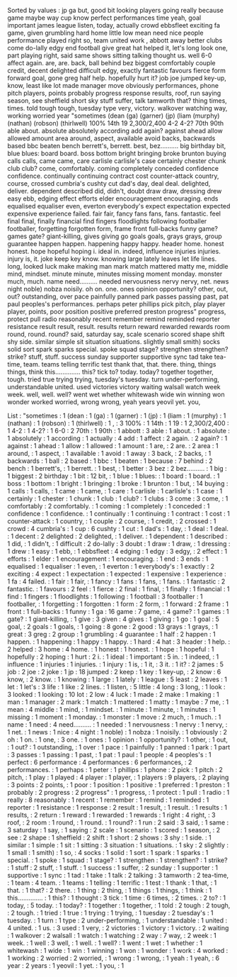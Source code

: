 Sorted by values :
jp ga but, good bit looking players going really because game maybe way cup know perfect performances time yeah, goal important james league listen, today, actually crowd ebbsfleet exciting fa game, given grumbling hard home little low mean need nice people performance played right so, team united work , abbott away better clubs come do-lally edgy end football give great hat helped it, let's long look one, part playing right, said same shows sitting talking thought us. well 6-0 affect again. are, are. back, ball behind bez biggest comfortably couple credit, decent delighted difficult edgy, exactly fantastic favours fierce form forward goal, gone greg half help. hopefully hurt it? job joe jumped key-up, know, least like lot made manager move obviously performances, phone pitch players, points probably progress response results, roof, run saying season, see sheffield short sky stuff suffer, talk tamworth that? thing times, times. told tough tough, tuesday type very, victory. walkover watching way, working worried year "sometimes (dean (ga) (garner) (jp) (liam (murphy) (nathan) (robson) (thirlwell) 100% 14th 19 2,300/2,400 4-2 4-2? 70th 90th able about. absolute absolutely according add again? against ahead allow allowed amount area around, aspect, available avoid backs, backwards based bbc beaten bench berrett's, berrett. best, bez.......... big birthday bit, blue blues: board board. boss bottom bright bringing broke brunton buying calls calls, came came, care carlisle carlisle's case certainly chester chunk club club? come, comfortably. coming completely conceded confidence confidence. continually continuing contract cost counter-attack country, course, crossed cumbria's cushty cut dad's day, deal deal. delighted, deliver. dependent described did, didn't, doubt draw draw, dressing drew easy ebb, edging effect efforts elder encouragement encouraging. ends equalised equaliser even, everton everybody's expect expectation expected expensive experience failed. fair fair, fancy fans fans, fans. fantastic. feel final final, finally financial find fingers floodlights following footballer footballer, forgetting forgotten form, frame front full-backs funny game? games gate? giant-killing, gives giving go goals goals, grays grays, group guarantee happen happen. happening happy happy. header home. honest honest. hope hopeful hoping i. ideal in. indeed, influence injuries injuries. injury is, it. joke keep key know. knowing large lately leaves let life lines. long, looked luck make making man mark match mattered matty me, middle mind, mindset. minute minute, minutes missing moment monday. monster much, much. name need.......... needed nervousness nervy nervy, net. news night noble) nobza noisily. oh on. one. ones opinion opportunity? other, out, out? outstanding, over pace painfully panned park passes passing past, pat paul peoples's performances. perhaps peter phillips pick pitch, play player player, points, poor position positive preferred preston progress" progress, protect pull radio reasonably recent remember remind reminded reporter resistance result result, result. results return reward rewarded rewards room round, round. round? said, saturday say, scale scenario scored shape shift shy side. similar simple sit situation situations. slightly small smith) socks solid sort spark sparks special. spoke squad stage? strengthen strengthen? strike? stuff, stuff. success sunday supporter supportive sync tad take tea-time, team. teams telling terrific test thank that, that. there. thing, things things, think this.............. this? tick to? today. today? together together, tough. tried true trying trying, tuesday's tuesday. turn under-performing, understandable united. used victories victory waiting walsall watch week week. well, well. well? went wet whether whitewash wide win winning won wonder worked worried, wrong wrong, yeah years yeovil yet. you, 

List :
"sometimes : 1
(dean : 1
(ga) : 1
(garner) : 1
(jp) : 1
(liam : 1
(murphy) : 1
(nathan) : 1
(robson) : 1
(thirlwell) : 1
, : 3
100% : 1
14th : 1
19 : 1
2,300/2,400 : 1
4-2 : 1
4-2? : 1
6-0 : 2
70th : 1
90th : 1
abbott : 3
able : 1
about. : 1
absolute : 1
absolutely : 1
according : 1
actually : 4
add : 1
affect : 2
again. : 2
again? : 1
against : 1
ahead : 1
allow : 1
allowed : 1
amount : 1
are, : 2
are. : 2
area : 1
around, : 1
aspect, : 1
available : 1
avoid : 1
away : 3
back, : 2
backs, : 1
backwards : 1
ball : 2
based : 1
bbc : 1
beaten : 1
because : 7
behind : 2
bench : 1
berrett's, : 1
berrett. : 1
best, : 1
better : 3
bez : 2
bez.......... : 1
big : 1
biggest : 2
birthday : 1
bit : 12
bit, : 1
blue : 1
blues: : 1
board : 1
board. : 1
boss : 1
bottom : 1
bright : 1
bringing : 1
broke : 1
brunton : 1
but, : 14
buying : 1
calls : 1
calls, : 1
came : 1
came, : 1
care : 1
carlisle : 1
carlisle's : 1
case : 1
certainly : 1
chester : 1
chunk : 1
club : 1
club? : 1
clubs : 3
come : 3
come, : 1
comfortably : 2
comfortably. : 1
coming : 1
completely : 1
conceded : 1
confidence : 1
confidence. : 1
continually : 1
continuing : 1
contract : 1
cost : 1
counter-attack : 1
country, : 1
couple : 2
course, : 1
credit, : 2
crossed : 1
crowd : 4
cumbria's : 1
cup : 6
cushty : 1
cut : 1
dad's : 1
day, : 1
deal : 1
deal. : 1
decent : 2
delighted : 2
delighted, : 1
deliver. : 1
dependent : 1
described : 1
did, : 1
didn't, : 1
difficult : 2
do-lally : 3
doubt : 1
draw : 1
draw, : 1
dressing : 1
drew : 1
easy : 1
ebb, : 1
ebbsfleet : 4
edging : 1
edgy : 3
edgy, : 2
effect : 1
efforts : 1
elder : 1
encouragement : 1
encouraging. : 1
end : 3
ends : 1
equalised : 1
equaliser : 1
even, : 1
everton : 1
everybody's : 1
exactly : 2
exciting : 4
expect : 1
expectation : 1
expected : 1
expensive : 1
experience : 1
fa : 4
failed. : 1
fair : 1
fair, : 1
fancy : 1
fans : 1
fans, : 1
fans. : 1
fantastic : 2
fantastic. : 1
favours : 2
feel : 1
fierce : 2
final : 1
final, : 1
finally : 1
financial : 1
find : 1
fingers : 1
floodlights : 1
following : 1
football : 3
footballer : 1
footballer, : 1
forgetting : 1
forgotten : 1
form : 2
form, : 1
forward : 2
frame : 1
front : 1
full-backs : 1
funny : 1
ga : 16
game : 7
game, : 4
game? : 1
games : 1
gate? : 1
giant-killing, : 1
give : 3
given : 4
gives : 1
giving : 1
go : 1
goal : 5
goal, : 2
goals : 1
goals, : 1
going : 8
gone : 2
good : 13
grays : 1
grays, : 1
great : 3
greg : 2
group : 1
grumbling : 4
guarantee : 1
half : 2
happen : 1
happen. : 1
happening : 1
happy : 1
happy. : 1
hard : 4
hat : 3
header : 1
help. : 2
helped : 3
home : 4
home. : 1
honest : 1
honest. : 1
hope : 1
hopeful : 1
hopefully : 2
hoping : 1
hurt : 2
i. : 1
ideal : 1
important : 5
in. : 1
indeed, : 1
influence : 1
injuries : 1
injuries. : 1
injury : 1
is, : 1
it, : 3
it. : 1
it? : 2
james : 5
job : 2
joe : 2
joke : 1
jp : 18
jumped : 2
keep : 1
key : 1
key-up, : 2
know : 6
know, : 2
know. : 1
knowing : 1
large : 1
lately : 1
league : 5
least : 2
leaves : 1
let : 1
let's : 3
life : 1
like : 2
lines. : 1
listen, : 5
little : 4
long : 3
long, : 1
look : 3
looked : 1
looking : 10
lot : 2
low : 4
luck : 1
made : 2
make : 1
making : 1
man : 1
manager : 2
mark : 1
match : 1
mattered : 1
matty : 1
maybe : 7
me, : 1
mean : 4
middle : 1
mind, : 1
mindset. : 1
minute : 1
minute, : 1
minutes : 1
missing : 1
moment : 1
monday. : 1
monster : 1
move : 2
much, : 1
much. : 1
name : 1
need : 4
need.......... : 1
needed : 1
nervousness : 1
nervy : 1
nervy, : 1
net. : 1
news : 1
nice : 4
night : 1
noble) : 1
nobza : 1
noisily. : 1
obviously : 2
oh : 1
on. : 1
one, : 3
one. : 1
ones : 1
opinion : 1
opportunity? : 1
other, : 1
out, : 1
out? : 1
outstanding, : 1
over : 1
pace : 1
painfully : 1
panned : 1
park : 1
part : 3
passes : 1
passing : 1
past, : 1
pat : 1
paul : 1
people : 4
peoples's : 1
perfect : 6
performance : 4
performances : 6
performances, : 2
performances. : 1
perhaps : 1
peter : 1
phillips : 1
phone : 2
pick : 1
pitch : 2
pitch, : 1
play : 1
played : 4
player : 1
player, : 1
players : 9
players, : 2
playing : 3
points : 2
points, : 1
poor : 1
position : 1
positive : 1
preferred : 1
preston : 1
probably : 2
progress : 2
progress" : 1
progress, : 1
protect : 1
pull : 1
radio : 1
really : 8
reasonably : 1
recent : 1
remember : 1
remind : 1
reminded : 1
reporter : 1
resistance : 1
response : 2
result : 1
result, : 1
result. : 1
results : 1
results, : 2
return : 1
reward : 1
rewarded : 1
rewards : 1
right : 4
right, : 3
roof, : 2
room : 1
round, : 1
round. : 1
round? : 1
run : 2
said : 3
said, : 1
same : 3
saturday : 1
say, : 1
saying : 2
scale : 1
scenario : 1
scored : 1
season, : 2
see : 2
shape : 1
sheffield : 2
shift : 1
short : 2
shows : 3
shy : 1
side. : 1
similar : 1
simple : 1
sit : 1
sitting : 3
situation : 1
situations. : 1
sky : 2
slightly : 1
small : 1
smith) : 1
so, : 4
socks : 1
solid : 1
sort : 1
spark : 1
sparks : 1
special. : 1
spoke : 1
squad : 1
stage? : 1
strengthen : 1
strengthen? : 1
strike? : 1
stuff : 2
stuff, : 1
stuff. : 1
success : 1
suffer, : 2
sunday : 1
supporter : 1
supportive : 1
sync : 1
tad : 1
take : 1
talk : 2
talking : 3
tamworth : 2
tea-time, : 1
team : 4
team. : 1
teams : 1
telling : 1
terrific : 1
test : 1
thank : 1
that, : 1
that. : 1
that? : 2
there. : 1
thing : 2
thing, : 1
things : 1
things, : 1
think : 1
this.............. : 1
this? : 1
thought : 3
tick : 1
time : 6
times, : 2
times. : 2
to? : 1
today, : 5
today. : 1
today? : 1
together : 1
together, : 1
told : 2
tough : 2
tough, : 2
tough. : 1
tried : 1
true : 1
trying : 1
trying, : 1
tuesday : 2
tuesday's : 1
tuesday. : 1
turn : 1
type : 2
under-performing, : 1
understandable : 1
united : 4
united. : 1
us. : 3
used : 1
very, : 2
victories : 1
victory : 1
victory. : 2
waiting : 1
walkover : 2
walsall : 1
watch : 1
watching : 2
way : 7
way, : 2
week : 1
week. : 1
well : 3
well, : 1
well. : 1
well? : 1
went : 1
wet : 1
whether : 1
whitewash : 1
wide : 1
win : 1
winning : 1
won : 1
wonder : 1
work : 4
worked : 1
working : 2
worried : 2
worried, : 1
wrong : 1
wrong, : 1
yeah : 1
yeah, : 6
year : 2
years : 1
yeovil : 1
yet. : 1
you, : 1
